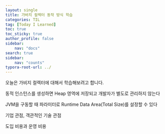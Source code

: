 ```yaml
---
layout: single
title: 가바지 컬렉터 동작 방식 학습
categories: TIL
tag: [Today I Learned]
toc: true
toc_sticky: true
author_profile: false
sidebar:
    nav: "docs"
search: true
sidebar:
    nav: "counts"
typora-root-url: ../
---
```


오늘은 가비지 컬렉터에 대해서 학습해보려고 합니다.  

  

동적 인스턴스를 생성하면 Heap 영역에 저장되고 개발자가 별도로 관리하지 않는다

JVM을 구동할 때 파라미터로 Runtime Data Area(Total Size)를 설정할 수 있다



기업 관점, 객관적인 기술 관점

도입 비용과 운영 비용
